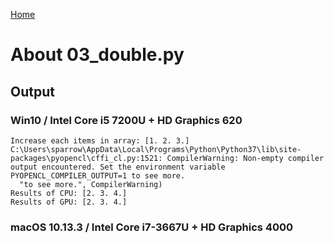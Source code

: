 [Home](../../../#overview)

# About 03_double.py

## Output

### Win10 / Intel Core i5 7200U + HD Graphics 620

```
Increase each items in array: [1. 2. 3.]
C:\Users\sparrow\AppData\Local\Programs\Python\Python37\lib\site-packages\pyopencl\cffi_cl.py:1521: CompilerWarning: Non-empty compiler output encountered. Set the environment variable PYOPENCL_COMPILER_OUTPUT=1 to see more.
  "to see more.", CompilerWarning)
Results of CPU: [2. 3. 4.]
Results of GPU: [2. 3. 4.]
```

### macOS 10.13.3 / Intel Core i7-3667U + HD Graphics 4000

```
```
